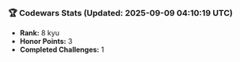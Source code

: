 ### 🏆 Codewars Stats (Updated: 2025-09-09 04:10:19 UTC)

- **Rank:** 8 kyu
- **Honor Points:** 3
- **Completed Challenges:** 1

